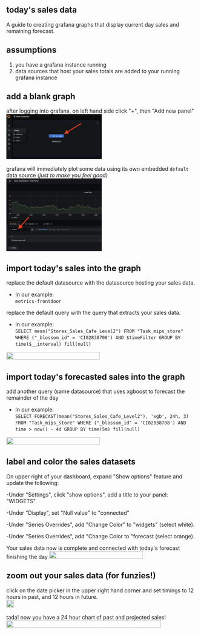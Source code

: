 ## today's sales data

A guide to creating grafana graphs that display current day sales and remaining forecast. 

## assumptions

1)  you have a grafana instance running
2)  data sources that host your sales totals are added to your running grafana instance 

## add a blank graph

after logging into grafana, on left hand side click "+", then "Add new panel" 
<img src="/images/add-blank-graph.png" width=50% height=50%>

grafana will immediately plot some data using its own embedded `default` data source _(just to make you feel good)_   
<img src="/images/default-datasource.png" width=50% height=50%>

## import today's sales into the graph

replace the default datasource with the datasource hosting your sales data. 

  - In our example:  
 ```metrics-frontdoor```


replace the default query with the query that extracts your sales data. 

  - In our example:  
 ```SELECT mean("Stores_Sales_Cafe_Level2") FROM "Task_mips_store" WHERE ("_blossom_id" = 'CI02838708') AND $timeFilter GROUP BY time($__interval) fill(null)```
<img src="/images/widgets.png" width=70% height=70%>


## import today's forecasted sales into the graph

add another query (same datasource) that uses xgboost to forecast the remainder of the day

  - In our example:  
```SELECT FORECAST(mean("Stores_Sales_Cafe_Level2"), 'xgb', 24h, 3) FROM "Task_mips_store" WHERE ("_blossom_id" = 'CI02838708') AND time > now() - 4d GROUP BY time(5m) fill(null)```
<img src="/images/forecast.png" width=70% height=70%>

## label and color the sales datasets

On upper right of your dashboard, expand "Show options" feature and update the following: 

  -Under "Settings", click "show options", add a title to your panel: "WIDGETS"   

  -Under "Display", set "Null value" to "connected"   

  -Under "Series Overrides", add "Change Color" to "widgets" (select white). 

  -Under "Series Overrides", add "Change Color to "forecast (select orange). 

Your sales data now is complete and connected with today's forecast finishing the day
<img src="/images/today.png" width=70% height=70%>

## zoom out your sales data (for funzies!)   

click on the date picker in the upper right hand corner and set timings to 12 hours in past, and 12 hours in future.   
<img src="/images/datepicker.png" width=20% height=20%>

tada! now you have a 24 hour chart of past and projected sales! 
<img src="/images/24hr.png" width=90% height=90%>


